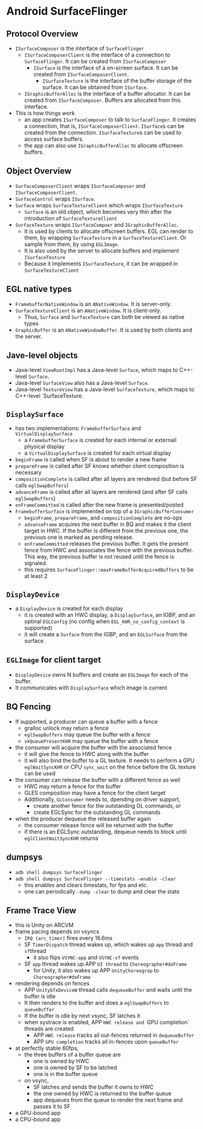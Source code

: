 Android SurfaceFlinger
======================

## Protocol Overview

- `ISurfaceComposer` is the interface of `SurfaceFlinger`
  - `ISurfaceComposerClient` is the interface of a connection to
    `SurfaceFlinger`.  It can be created from `ISurfaceComposer`
    - `ISurface` is the interface of a on-screen surface.  It can be created
      from `ISurfaceComposerClient`.
      - `ISurfaceTexture` is the interface of the buffer storage of the
        surface.  It can be obtained from `ISurface`.
  - `IGraphicBufferAlloc` is the interface of a buffer allocator.  It can be
    created from `ISurfaceComposer`.  Buffers are allocated from this
    interface.
- This is how things work
  - an app creates `ISurfaceComposer` to talk to `SurfaceFlinger`.  It
    creates a connection, that is, `ISurfaceComposerClient`.  `ISurface`s can
    be created from the connection.  `ISurfaceTexture`s can be used to access
    surface buffers.
  - the app can also use `IGraphicBufferAlloc` to allocate offscreen buffers.

## Object Overview

- `SurfaceComposerClient` wraps `ISurfaceComposer` and
  `ISurfaceComposerClient`.
- `SurfaceControl` wraps `ISurface`.
- `Surface` wraps `SurfaceTextureClient` which wraps `ISurfaceTexture`
  - `Surface` is an old object, which becomes very thin after the introduction
    of `SurfaceTextureClient`
- `SurfaceTexture` wraps `ISurfaceCompoer` and `IGraphicBufferAlloc`.
  - It is used by clients to allocate offscreen buffers.  EGL can render to
    them, by wrapping `SurfaceTexture` in a `SurfaceTextureClient`.  Or sample
    from them, by using `EGLImage`.
  - It is also used by the server to allocate buffers and implement
    `ISurfaceTexture`
  - Because it implements `ISurfaceTexture`, it can be wrapped in
    `SurfaceTextureClient`

## EGL native types

- `FramebufferNativeWindow` is an `ANativeWindow`.  It is server-only.
- `SurfaceTextureClient` is an `ANativeWindow`.  It is client-only.
  - Thus, `Surface` and `SurfaceTexture` can both be viewed as native types
- `GraphicBuffer` is an `ANativeWindowBuffer`.  It is used by both clients and
  the server.

## Jave-level objects

- Java-level `ViewRootImpl` has a Java-level `Surface`, which maps to
  C++-level `Surface`.
- Java-level `SurfaceView` also has a Java-level `Surface`.
- Java-level `TextureView` has a Java-level `SurfaceTexture`, which maps to
  C++-level `SurfaceTexture.

## `DisplaySurface`

- has two implementations: `FramebufferSurface` and `VirtualDisplaySurface`
  - a `FramebufferSurface` is created for each internal or externail physical
    display
  - a `VirtualDisplaySurface` is created for each virtual display
- `beginFrame` is called when SF is about to render a new frame
- `prepareFrame` is called after SF knows whether client composition is
  necessary 
- `compositionComplete` is called after all layers are rendered (but before SF calls `eglSwapBuffers`)
- `advanceFrame` is called after all layers are rendered (and after SF calls `eglSwapBuffers`)
- `onFrameCommitted` is called after the new frame is presented/posted
- `FramebufferSurface` is implemented on top of a `IGraphicBufferConsumer`
  - `beginFrame`, `prepareFrame`, and `compositionComplete` are no-ops
  - `advanceFrame` acquires the next buffer in BQ and makes it the client
    target in HWC.  If the buffer is different from the previous one, the
    previous one is marked as pending release. 
  - `onFrameCommitted` releases the previous buffer.  It gets the present
    fence from HWC and associates the fence with the previous buffer.  This
    way, the previous buffer is not reused until the fence is signaled.
  - this requires `SurfaceFlinger::maxFrameBufferAcquiredBuffers` to be at
    least 2

## `DisplayDevice`

- a `DisplayDevice` is created for each display
  - it is created with an HWC display, a `DisplaySurface`, an IGBP, and an
    optinal `EGLConfig` (no config when `EGL_KHR_no_config_context` is
    supported)
  - it will create a `Surface` from the IGBP, and an `EGLSurface` from the
    surface.

## `EGLImage` for client target

- `DisplayDevice` owns N buffers and create an `EGLImage` for each of the
  buffer.
- It communicates with `DisplaySurface` which image is current

## BQ Fencing

- If supported, a producer can queue a buffer with a fence
  - gralloc unlock may return a fence
  - `eglSwapBuffers` may queue the buffer with a fence
  - `vkQueuePresentKHR` may queue the buffer with a fence
- the consumer will acquire the buffer with the associated fence
  - it will give the fence to HWC along with the buffer
  - it will also bind the buffer to a GL texture.  It needs to perform a
    GPU `eglWaitSyncKHR` or CPU `sync_wait` on the fence before the GL texture
    can be used
- the consumer can release the buffer with a different fence as well
  - HWC may return a fence for the buffer
  - GLES composition may have a fence for the client target
  - Additionally, `GLConsumer` needs to, dpending on driver support,
    - create another fence for the outstanding GL commands, or
    - create EGLSync for the outstanding GL commands
- when the producer dequeue the released buffer again
  - the consumer release fence will be returned with the buffer
  - if there is an EGLSync outstanding, dequeue needs to block until
    `eglClientWaitSyncKHR` returns

## dumpsys

- `adb shell dumpsys SurfaceFlinger`
- `adb shell dumpsys SurfaceFlinger --timestats -enable -clear`
  - this enables and clears timestats, for fps and etc.
  - one can periodically `-dump -clear` to dump and clear the stats

## Frame Trace View 

- this is Unity on ARCVM
- frame pacing depends on vsyncs
  - `IRQ (arc_timer)` fires every 16.6ms
  - SF `TimerDispatch` thread wakes up, which wakes up `app` thread and
    `sf`thread
    - it also flips `VSYNC-app` and `VSYNC-sf` events
  - SF `app` thread wakes up APP `UI thread` to `Choreographer#doFrame`
    - for Unity, it also wakes up APP `UnityChoreograp` to
      `Choreographer#doFrame`
- rendering depends on fences
  - APP `UnityGfxDeviceW` thread calls `dequeueBuffer` and waits until the
    buffer is idle
  - It then renders to the buffer and does a `eglSwapBuffers` to `queueBuffer`
  - If the buffer is idle by next vsync, SF latches it
  - when systrace is enabled, APP `HWC release and `GPU completion` threads
    are created
    - APP `HWC release` tracks all out-fences returned in `dequeueBuffer`
    - APP `GPU completion` tracks all in-fences upon `queueBuffer`
- at perfectly stable 60fps,
  - the three buffers of a buffer queue are
    - one is owned by HWC
    - one is owned by SF to be latched
    - one is in the buffer queue
  - on vsync,
    - SF latches and sends the buffer it owns to HWC
    - the one owned by HWC is returned to the buffer queue
    - app dequeues from the queue to render the next frame and passes it to SF
- a GPU-bound app
- a CPU-bound app
